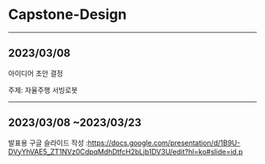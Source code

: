 # Capstone-Design
---
2023/03/08
---

아이디어 초안 결정

주제: 자율주행 서빙로봇


---
2023/03/08 ~2023/03/23
---

발표용 구글 슬라이드 작성 
:https://docs.google.com/presentation/d/1B9U-DVyYhVAE5_ZT1NVz0CdpqMdhDtfcH2bLjb1DV3U/edit?hl=ko#slide=id.p


